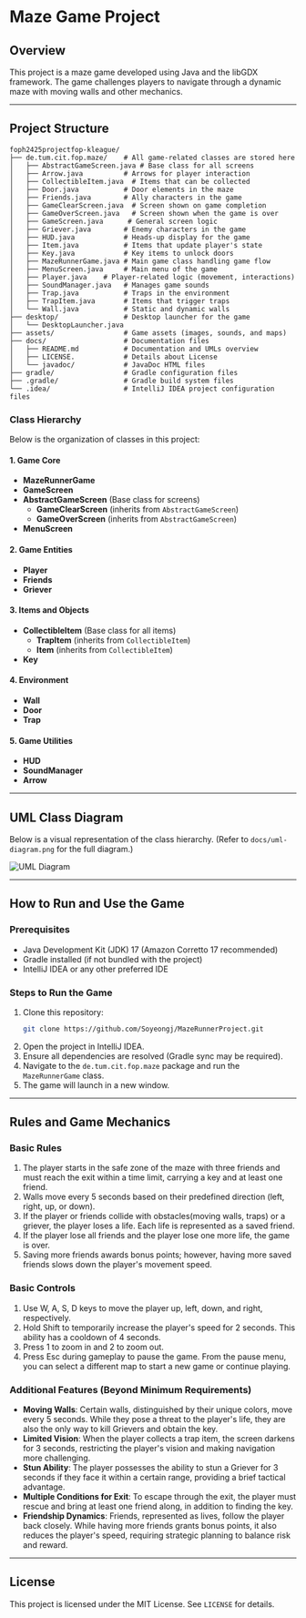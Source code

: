 # Maze Game Project

## Overview
This project is a maze game developed using Java and the libGDX framework. The game challenges players to navigate through a dynamic maze with moving walls and other mechanics.

---

## Project Structure
```
foph2425projectfop-kleague/
├── de.tum.cit.fop.maze/    # All game-related classes are stored here
│   ├── AbstractGameScreen.java # Base class for all screens
│   ├── Arrow.java          # Arrows for player interaction
│   ├── CollectibleItem.java  # Items that can be collected 
│   ├── Door.java           # Door elements in the maze
│   ├── Friends.java        # Ally characters in the game  
│   ├── GameClearScreen.java  # Screen shown on game completion
│   ├── GameOverScreen.java   # Screen shown when the game is over  
│   ├── GameScreen.java      # General screen logic      
│   ├── Griever.java        # Enemy characters in the game
│   ├── HUD.java            # Heads-up display for the game
│   ├── Item.java           # Items that update player's state
│   ├── Key.java            # Key items to unlock doors
│   ├── MazeRunnerGame.java # Main game class handling game flow
│   ├── MenuScreen.java     # Main menu of the game 
│   ├── Player.java    # Player-related logic (movement, interactions)
│   ├── SoundManager.java   # Manages game sounds
│   ├── Trap.java           # Traps in the environment
│   ├── TrapItem.java       # Items that trigger traps
│   └── Wall.java           # Static and dynamic walls
├── desktop/                # Desktop launcher for the game
│   └── DesktopLauncher.java
├── assets/                 # Game assets (images, sounds, and maps)
├── docs/                   # Documentation files
│   ├── README.md           # Documentation and UMLs overview
│   ├── LICENSE.            # Details about License
│   └── javadoc/            # JavaDoc HTML files
├── gradle/                 # Gradle configuration files
├── .gradle/                # Gradle build system files
└── .idea/                  # IntelliJ IDEA project configuration files
```

### Class Hierarchy
Below is the organization of classes in this project:

#### 1. Game Core
- **MazeRunnerGame**
- **GameScreen**
- **AbstractGameScreen** (Base class for screens)
    - **GameClearScreen** (inherits from `AbstractGameScreen`)
    - **GameOverScreen** (inherits from `AbstractGameScreen`)
- **MenuScreen**

#### 2. Game Entities
- **Player**
- **Friends**
- **Griever**

#### 3. Items and Objects
- **CollectibleItem** (Base class for all items)
  - **TrapItem** (inherits from `CollectibleItem`)
  - **Item** (inherits from `CollectibleItem`)
- **Key**

#### 4. Environment
- **Wall**
- **Door**
- **Trap**

#### 5. Game Utilities
- **HUD**
- **SoundManager**
- **Arrow**

---

## UML Class Diagram
Below is a visual representation of the class hierarchy. (Refer to `docs/uml-diagram.png` for the full diagram.)

![UML Diagram](./docs/uml-diagram.png)

---

## How to Run and Use the Game

### Prerequisites
- Java Development Kit (JDK) 17 (Amazon Corretto 17 recommended)
- Gradle installed (if not bundled with the project)
- IntelliJ IDEA or any other preferred IDE

### Steps to Run the Game
1. Clone this repository:
   ```bash
   git clone https://github.com/Soyeongj/MazeRunnerProject.git
   ```
2. Open the project in IntelliJ IDEA.
3. Ensure all dependencies are resolved (Gradle sync may be required).
4. Navigate to the `de.tum.cit.fop.maze` package and run the `MazeRunnerGame` class.
5. The game will launch in a new window.

---

## Rules and Game Mechanics

### Basic Rules
1. The player starts in the safe zone of the maze with three friends and must reach the exit  within a time limit, carrying a key and at least one friend.
2. Walls move every 5 seconds based on their predefined direction (left, right, up, or down).
3. If the player or friends collide with obstacles(moving walls, traps) or a griever, the player loses a life. Each life is represented as a saved friend.
4. If the player lose all friends and the player lose one more life, the game is over.
5. Saving more friends awards bonus points; however, having more saved friends slows down the player's movement speed.


### Basic Controls
1. Use W, A, S, D keys to move the player up, left, down, and right, respectively.
2. Hold Shift to temporarily increase the player's speed for 2 seconds. This ability has a cooldown of 4 seconds. 
3. Press 1 to zoom in and 2 to zoom out.
4. Press Esc during gameplay to pause the game. From the pause menu, you can select a different map to start a new game or continue playing.


### Additional Features (Beyond Minimum Requirements)
- **Moving Walls**: Certain walls, distinguished by their unique colors, move every 5 seconds. While they pose a threat to the player's life, they are also the only way to kill Grievers and obtain the key.
- **Limited Vision**: When the player collects a trap item, the screen darkens for 3 seconds, restricting the player's vision and making navigation more challenging.
- **Stun Ability**: The player possesses the ability to stun a Griever for 3 seconds if they face it within a certain range, providing a brief tactical advantage.
- **Multiple Conditions for Exit**: To escape through the exit, the player must rescue and bring at least one friend along, in addition to finding the key.
- **Friendship Dynamics**: Friends, represented as lives, follow the player back closely. While having more friends grants bonus points, it also reduces the player's speed, requiring strategic planning to balance risk and reward.

---

## License
This project is licensed under the MIT License. See `LICENSE` for details.

